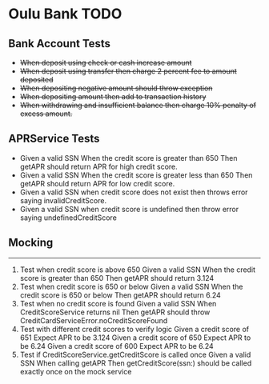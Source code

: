 
# Oulu Bank TODO 

## Bank Account Tests 

- ~~When deposit using check or cash increase amount~~ 
- ~~When deposit using transfer then charge 2 percent fee to amount deposited~~
- ~~When depositing negative amount should throw exception~~  
- ~~When depositing amount then add to transaction history~~
- ~~When withdrawing and insufficient balance then charge 10% penalty of excess amount.~~ 

## APRService Tests 

-  Given a valid SSN When the credit score is greater than 650 Then getAPR should return APR for high credit score. 
-  Given a valid SSN When the credit score is greater less than 650 Then getAPR should return APR for low credit score. 
- Given a valid SSN when credit score does not exist then throws error saying invalidCreditScore.
- Given a valid SSN when credit score is undefined then throw error saying undefinedCreditScore  

## Mocking 

--- 

1. Test when credit score is above 650
Given a valid SSN
When the credit score is greater than 650
Then getAPR should return 3.124
2. Test when credit score is 650 or below
Given a valid SSN
When the credit score is 650 or below
Then getAPR should return 6.24
3. Test when no credit score is found
Given a valid SSN
When CreditScoreService returns nil
Then getAPR should throw CreditCardServiceError.noCreditScoreFound
4. Test with different credit scores to verify logic
Given a credit score of 651
Expect APR to be 3.124
Given a credit score of 650
Expect APR to be 6.24
Given a credit score of 600
Expect APR to be 6.24
5. Test if CreditScoreService.getCreditScore is called once
Given a valid SSN
When calling getAPR
Then getCreditScore(ssn:) should be called exactly once on the mock service


